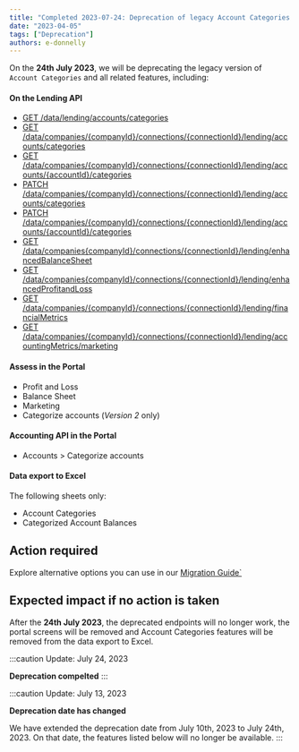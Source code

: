 ```yaml
---
title: "Completed 2023-07-24: Deprecation of legacy Account Categories and related features in Assess"
date: "2023-04-05"
tags: ["Deprecation"]
authors: e-donnelly
---
```


On the **24th July 2023**, we will be deprecating the legacy version of  `Account Categories` and all related features, including:

<!--truncate-->

#### On the Lending API

- [GET /data/lending/accounts/categories](/assess-api#/operations/list-available-account-categories)
- [GET /data/companies/{companyId}/connections/{connectionId}/lending/accounts/categories](/assess-api#/operations/list-accounts-categories)
- [GET /data/companies/{companyId}/connections/{connectionId}/lending/accounts/{accountId}/categories](/assess-api#/operations/get-account-category)
- [PATCH /data/companies/{companyId}/connections/{connectionId}/lending/accounts/categories](/assess-api#/operations/update-accounts-categories)
- [PATCH /data/companies/{companyId}/connections/{connectionId}/lending/accounts/{accountId}/categories](/assess-api#/operations/update-account-category)
- [GET /data/companies{companyId}/connections/{connectionId}/lending/enhancedBalanceSheet](/assess-api#/operations/get-enhanced-balance-sheet)
- [GET /data/companies{companyId}/connections/{connectionId}/lending/enhancedProfitandLoss](/assess-api#/operations/get-enhanced-profit-and-loss)  
- [GET /data/companies/{companyId}/connections/{connectionId}/lending/financialMetrics](/assess-api#/operations/get-enhanced-financial-metrics) 
- [GET /data/companies/{companyId}/connections/{connectionId}/lending/accountingMetrics/marketing](/assess-api#/operations/get-accounting-marketing-metrics)

#### Assess in the Portal

- Profit and Loss
- Balance Sheet
- Marketing
- Categorize accounts (<i>Version 2 </i> only)

#### Accounting API in the Portal

- Accounts > Categorize accounts

#### Data export to Excel

The following sheets only:
- Account Categories
- Categorized Account Balances

## Action required

Explore alternative options you can use in our [Migration Guide`](/lending/overview)

## Expected impact if no action is taken

After the **24th July 2023**, the deprecated endpoints will no longer work, the portal screens will be removed and Account Categories features will be removed from the data export to Excel.


:::caution Update: July 24, 2023

**Deprecation compelted**
:::

:::caution Update: July 13, 2023

**Deprecation date has changed**

We have extended the deprecation date from July 10th, 2023 to July 24th, 2023. On that date, the features listed below will no longer be available.
:::